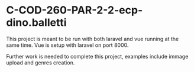 # C-COD-260-PAR-2-2-ecp-dino.balletti

This project is meant to be run with both laravel and vue running at the same time.
Vue is setup with laravel on port 8000.

Further work is needed to complete this project, examples include immage upload and genres creation.

